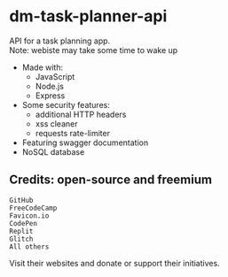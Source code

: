 # dm-task-planner-api
API for a task planning app.  
Note: webiste may take some time to wake up

- Made with:  
    - JavaScript  
    - Node.js  
    - Express
- Some security features:  
    - additional HTTP headers  
    - xss cleaner  
    - requests rate-limiter
- Featuring swagger documentation 
- NoSQL database

## Credits: open-source and freemium

    GitHub
    FreeCodeCamp
    Favicon.io
    CodePen
    Replit
    Glitch
    All others

Visit their websites and donate or support their initiatives.